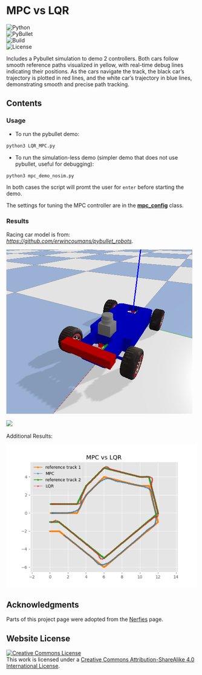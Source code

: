 # MPC vs LQR
![Python](https://img.shields.io/badge/Python-3.8%2B-blue?style=flat-square&logo=python)  
![PyBullet](https://img.shields.io/badge/PyBullet-Simulation-orange?style=flat-square)  
![Build](https://img.shields.io/github/actions/workflow/status/YOUR_USERNAME/YOUR_REPO/ci.yml?label=Build&logo=githubactions)  
![License](https://img.shields.io/badge/License-CC%20BY--SA%204.0-lightgrey?style=flat-square)  

Includes a Pybullet simulation to demo 2 controllers. Both cars follow smooth reference paths visualized in yellow, with real-time debug lines indicating their positions. As the cars navigate the track, the black car’s trajectory is plotted in red lines, and the white car’s trajectory in blue lines, demonstrating smooth and precise path tracking.

## Contents

### Usage

* To run the pybullet demo:
```bash
python3 LQR_MPC.py
```

* To run the simulation-less demo (simpler demo that does not use pybullet, useful for debugging):
```bash
python3 mpc_demo_nosim.py
```

In both cases the script will promt the user for `enter` before starting the demo.

The settings for tuning the MPC controller are in the **[mpc_config](./mpc_pybullet_demo/mpcpy/mpc_config.py)** class.

### Results

Racing car model is from: *https://github.com/erwincoumans/pybullet_robots*.

![](img/f10.png)

![](img/LQRvsMPC.gif)

Additional Results:

![](img/LQRvsMPC.png)

## Acknowledgments
Parts of this project page were adopted from the [Nerfies](https://nerfies.github.io/) page.

## Website License
<a rel="license" href="http://creativecommons.org/licenses/by-sa/4.0/"><img alt="Creative Commons License" style="border-width:0" src="https://i.creativecommons.org/l/by-sa/4.0/88x31.png" /></a><br />This work is licensed under a <a rel="license" href="http://creativecommons.org/licenses/by-sa/4.0/">Creative Commons Attribution-ShareAlike 4.0 International License</a>.
